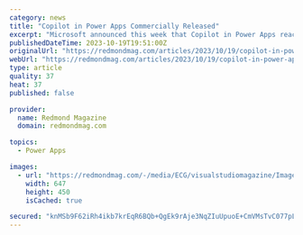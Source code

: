 ```yaml
---
category: news
title: "Copilot in Power Apps Commercially Released"
excerpt: "Microsoft announced this week that Copilot in Power Apps reached the 'general availability' commercial-release stage."
publishedDateTime: 2023-10-19T19:51:00Z
originalUrl: "https://redmondmag.com/articles/2023/10/19/copilot-in-power-apps-ga.aspx"
webUrl: "https://redmondmag.com/articles/2023/10/19/copilot-in-power-apps-ga.aspx"
type: article
quality: 37
heat: 37
published: false

provider:
  name: Redmond Magazine
  domain: redmondmag.com

topics:
  - Power Apps

images:
  - url: "https://redmondmag.com/-/media/ECG/visualstudiomagazine/Images/IntroImages2017/0816vsm_FilipekCodeA.jpg"
    width: 647
    height: 450
    isCached: true

secured: "knMSb9F62iRh4ikb7krEqR6BQb+QgEk9rAje3NqZIuUpuoE+CmVMsTvC077pLqO+z17mM1HlrvYFYtP4xBVZ8X+ezQI8VLkDE0XZsnF41mlp+6hzucjg/QY0GFQdOmSXKsQ9fgFTksljwSSq7Cyh6bKG6v2i2bY6GjWDNVD4NtJblJ0wd9m78tXO4hgt72SHCMIox1pvC9Kv9d9oNKq0BgEStBekDJDWqHw4hn/uwl/qqLodmO9lnXmmiWz1nJX0DlyKEyWJyIk57c8AtRd0HsObUYWwz7SsOPnZJhWIkF+fYCzVDS8PYycavC2gMuZyqJbJkrbGfJfhZb3aeejcKwEGHKXrRdDzVglxioqdqHM=;ee0PQHjDYOx7yLhcqQRC4Q=="
---
```


